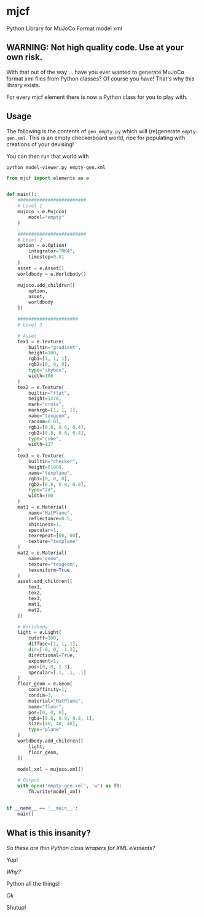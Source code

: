 # mjcf
Python Library for MuJoCo Format model xml

## WARNING: Not high quality code. Use at your own risk.

With that out of the way ... have you ever wanted to generate MuJoCo format
xml files from Python classes? Of course you have! That's why this library
exists. 

For every mjcf element there is now a Python class for you to play with.

## Usage

The following is the contents of `gen_empty.py` which will (re)generate
`empty-gen.xml`. This is an empty checkerboard world, ripe for populating with
creations of your devising!

You can then run that world with

```
python model-viewer.py empty-gen.xml
```

```python
from mjcf import elements as e


def main():
    #########################
    # Level 1
    mujoco = e.Mujoco(
        model="empty"
    )

    #########################
    # Level 2
    option = e.Option(
        integrator="RK4",
        timestep=0.01
    )
    asset = e.Asset()
    worldbody = e.Worldbody()

    mujoco.add_children([
        option,
        asset,
        worldbody
    ])

    ######################
    # Level 3

    # Asset
    tex1 = e.Texture(
        builtin="gradient",
        height=100,
        rgb1=[1, 1, 1],
        rgb2=[0, 0, 0],
        type="skybox",
        width=100
    )
    tex2 = e.Texture(
        builtin="flat",
        height=1278,
        mark="cross",
        markrgb=[1, 1, 1],
        name="texgeom",
        random=0.01,
        rgb1=[0.8, 0.6, 0.4],
        rgb2=[0.8, 0.6, 0.4],
        type="cube",
        width=127
    )
    tex3 = e.Texture(
        builtin="checker",
        height=[100],
        name="texplane",
        rgb1=[0, 0, 0],
        rgb2=[0.8, 0.8, 0.8],
        type="2d",
        width=100
    )
    mat1 = e.Material(
        name="MatPlane",
        reflectance=0.5,
        shininess=1,
        specular=1,
        texrepeat=[60, 60],
        texture="texplane"
    )
    mat2 = e.Material(
        name="geom",
        texture="texgeom",
        texuniform=True
    )
    asset.add_children([
        tex1,
        tex2,
        tex3,
        mat1,
        mat2,
    ])

    # Worldbody
    light = e.Light(
        cutoff=100,
        diffuse=[1, 1, 1],
        dir=[-0, 0, -1.3],
        directional=True,
        exponent=1,
        pos=[0, 0, 1.3],
        specular=[.1, .1, .1]
    )
    floor_geom = e.Geom(
        conaffinity=1,
        condim=3,
        material="MatPlane",
        name="floor",
        pos=[0, 0, 0],
        rgba=[0.8, 0.9, 0.8, 1],
        size=[40, 40, 40],
        type="plane"
    )
    worldbody.add_children([
        light,
        floor_geom,
    ])

    model_xml = mujoco.xml()

    # Output
    with open('empty-gen.xml', 'w') as fh:
        fh.write(model_xml)


if __name__ == '__main__':
    main()
```

## What is this insanity?

*So these are thin Python class wrapers for XML elements?*

Yup!

*Why?*

Python all the things!

*Ok*

Shutup!
